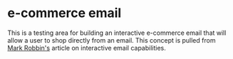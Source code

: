 # e-commerce email

This is a testing area for building an interactive e-commerce email that will allow a user to shop directly from an email. This concept is pulled from [Mark Robbin's](http://www.webdesignerdepot.com/2015/10/punched-card-coding-the-secret-of-interactive-email/) article on interactive email capabilities.
